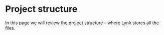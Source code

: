 # Project structure

In this page we will review the project structure - where Lynk stores all the files.

